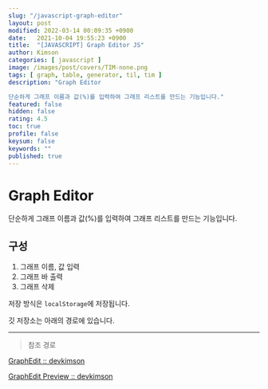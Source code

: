 ```yaml
---
slug: "/javascript-graph-editor"
layout: post
modified: 2022-03-14 00:09:35 +0900
date:   2021-10-04 19:55:23 +0900
title:  "[JAVASCRIPT] Graph Editor JS"
author: Kimson
categories: [ javascript ]
image: /images/post/covers/TIM-none.png
tags: [ graph, table, generator, til, tim ]
description: "Graph Editor

단순하게 그래프 이름과 값(%)를 입력하여 그래프 리스트를 만드는 기능입니다."
featured: false
hidden: false
rating: 4.5
toc: true
profile: false
keysum: false
keywords: ""
published: true
---
```


# Graph Editor

단순하게 그래프 이름과 값(%)를 입력하여 그래프 리스트를 만드는 기능입니다.

## 구성

1. 그래프 이름, 값 입력
2. 그래프 바 출력
3. 그래프 삭제

저장 방식은 `localStorage`에 저장됩니다.

깃 저장소는 아래의 경로에 있습니다.

-----

> 참조 경로

[GraphEdit :: devkimson](https://github.com/kkn1125/GraphEdit)

[GraphEdit Preview :: devkimson](https://kkn1125.github.io/GraphEdit/)